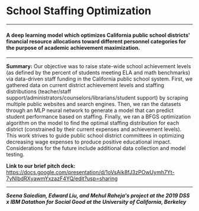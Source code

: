 # School Staffing Optimization
---
#### A deep learning model which optimizes California public school districts' financial resource allocations toward different personnel categories for the purpose of academic achievement maximization. 
---

<b>Summary:</b> Our objective was to raise state-wide school achievement levels (as defined by the percent of students meeting ELA and math benchmarks) via data-driven staff funding in the California public school system. First, we gathered data on current district achievement levels and staffing distributions (teacher/staff support/administrators/counselors/librarians/student support) by scraping multiple public websites and search engines. Then, we ran the datasets through an MLP neural network to generate a model that can predict student performance based on staffing. Finally, we ran a BFGS optimization algorithm on the model to find the optimal staffing distribution for each district (constrained by their current expenses and achievement levels). This work strives to guide public school district committees in optimizing decreasing wage expenses to produce positive educational impact. Considerations for the future include additional data collection and model testing.

<b>Link to our brief pitch deck:</b> https://docs.google.com/presentation/d/1oVsAik8fJ3zPOwUymh7Yt-7yNIbdRXyawmYxzazF4YQ/edit?usp=sharing

---
<b><i>Seena Saiedian, Edward Liu, and Mehul Raheja's project at the 2019 DSS x IBM Datathon for Social Good at the University of California, Berkeley</i></b>
